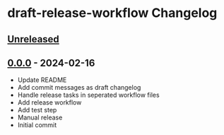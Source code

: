 <!-- Keep a Changelog guide -> https://keepachangelog.com -->

# draft-release-workflow Changelog

## [Unreleased]

## [0.0.0] - 2024-02-16

- Update README
- Add commit messages as draft changelog
- Handle release tasks in seperated workflow files
- Add release workflow
- Add test step
- Manual release
- Initial commit

[Unreleased]: https://github.com/Lohni/draft-release-workflow/compare/v0.0.0...HEAD
[0.0.0]: https://github.com/Lohni/draft-release-workflow/commits/v0.0.0
